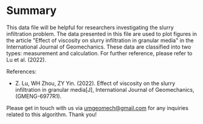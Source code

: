 # Summary
This data file will be helpful for researchers investigating the slurry infiltration problem. The data presented in this file are used to plot figures in the article "Effect of viscosity on slurry infiltration in granular media" in the International Journal of Geomechanics. These data are classified into two types: measurement and calculation. For further reference, please refer to Lu et al. (2022).

References:
- Z. Lu, WH Zhou, ZY Yin. (2022). Effect of viscosity on the slurry infiltration in granular media[J], International Journal of Geomechanics, (GMENG-6977R1).


Please get in touch with us via umgeomech@gmail.com for any inquiries related to this algorithm. Thank you!

